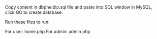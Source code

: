 Copy content in dbpheidip.sql file and paste into SQL window in MySQL, click GO to create database.

Run these files to run:

For user: home.php
For admin: admin.php